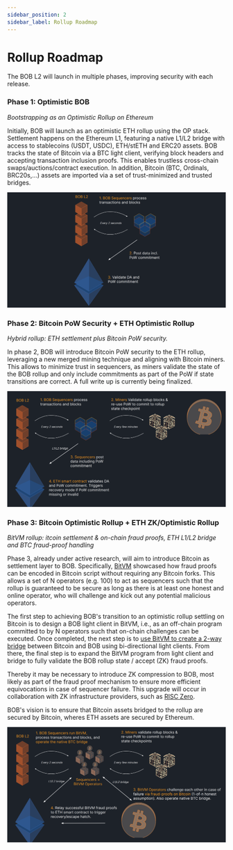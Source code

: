 ```yaml
---
sidebar_position: 2
sidebar_label: Rollup Roadmap
---
```


# Rollup Roadmap

The BOB L2 will launch in multiple phases, improving security with each release.


### Phase 1: Optimistic BOB 
*Bootstrapping as an Optimistic Rollup on Ethereum*

Initially, BOB will launch as an optimistic ETH rollup using the OP stack.
Settlement happens on the Ethereum L1, featuring a native L1/L2 bridge with access to stablecoins (USDT, USDC), ETH/stETH and ERC20 assets.
BOB tracks the state of Bitcoin via a BTC light client, verifying block headers and accepting transaction inclusion proofs. This enables trustless cross-chain swaps/auctions/contract execution. In addition, Bitcoin (BTC, Ordinals, BRC20s,...) assets are imported via a set of trust-minimized and trusted bridges.


![Optimistic BOB](optimistic-bob.png)


### Phase 2: Bitcoin PoW Security + ETH Optimistic Rollup

*Hybrid rollup: ETH settlement plus Bitcoin PoW security.*

In phase 2, BOB will introduce Bitcoin PoW security to the ETH rollup, leveraging a new merged mining technique and aligning with Bitcoin miners. This allows to minimize trust in sequencers, as miners validate the state of the BOB rollup and only include commitments as part of the PoW if state transitions are correct. A full write up is currently being finalized.

![Merged BOB](merged-bob.png)


### Phase 3: Bitcoin Optimistic Rollup + ETH ZK/Optimistic Rollup

*BitVM rollup: itcoin settlement & on-chain fraud proofs, ETH L1/L2 bridge and BTC fraud-proof handling*


Phase 3, already under active research, will aim to introduce Bitcoin as settlement layer to BOB. Specifically, [BitVM](https://bitvm.org/bitvm.pdf) showcased how fraud proofs can be encoded in Bitcoin script without requiring any Bitcoin forks. This allows a set of N operators (e.g. 100) to act as sequencers such that the rollup is guaranteed to be secure as long as there is at least one honest and online operator, who will challenge and kick out any potential malicious operators.

The first step to achieving BOB's transition to an optimistic rollup settling on Bitcoin is to design a BOB light client in BitVM, i.e., as an off-chain program committed to by N operators such that on-chain challenges can be executed. Once completed, the next step is to [use BitVM to create a 2-way bridge](https://github.com/BitVM/BitVM/blob/main/docs/sidechain_bridges.md) between Bitcoin and BOB using bi-directional light clients. From there, the final step is to expand the BitVM program from light client and bridge to fully validate the BOB rollup state / accept (ZK) fraud proofs.

Thereby it may be necessary to introduce ZK compression to BOB, most likely as part of the fraud proof mechanism to ensure more efficient equivocations in case of sequencer failure. This upgrade will occur in collaboration with ZK infrastructure providers, such as [RISC Zero](https://www.risczero.com/news/altlayer-zkfraudproofs).


BOB's vision is to ensure that Bitcoin assets bridged to the rollup are secured by Bitcoin, wheres ETH assets are secured by Ethereum.

![BitVM BOB](bitvm-bob.png)
